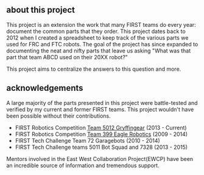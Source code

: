 ## about this project
This project is an extension the work that many FIRST teams do every year: document the common parts that they order. This project dates back to 2012 when I created a spreadsheet to keep track of the various parts we used for FRC and FTC robots. The goal of the project has since expanded to documenting the neat and nifty parts that leave us asking "What was that part that team ABCD used on their 20XX robot?" 

This project aims to centralize the answers to this question and more. 

## acknowledgements
A large majority of the parts presented in this project were battle-tested and verified by my current and former FIRST teams. This project wouldn't have been possible without their contributions.
* FIRST Robotics Competition [Team 5012 Gryffingear](http://gryffingear.com) (2013 - Current)
* FIRST Robotics Competition [Team 399 Eagle Robotics](http://team399.org) (2009 - 2014)
* FIRST Tech Challenge Team 72 Garagebots (2010 - 2014)
* FIRST Tech Challenge teams 5011 Bot Squad and 7328 (2013 - 2015)

Mentors involved in the East West Collaboration Project(EWCP) have been an incredible source of information and tremendous support. 

